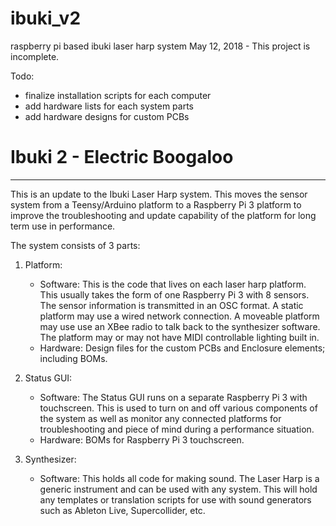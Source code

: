 # ibuki_v2
raspberry pi based ibuki laser harp system
May 12, 2018 - This project is incomplete.

Todo:
- finalize installation scripts for each computer
- add hardware lists for each system parts
- add hardware designs for custom PCBs

# Ibuki 2 - Electric Boogaloo
----
This is an update to the Ibuki Laser Harp system. This moves the sensor system from a Teensy/Arduino platform to a Raspberry Pi 3 platform to improve the troubleshooting and update capability of the platform for long term use in performance.

The system consists of 3 parts:

1. Platform:
    - Software: This is the code that lives on each laser harp platform. This usually takes the form of one Raspberry Pi 3 with 8 sensors. The sensor information is transmitted in an OSC format. A static platform may use a wired network connection. A moveable platform may use use an XBee radio to talk back to the synthesizer software. The platform may or may not have MIDI controllable lighting built in.
    - Hardware: Design files for the custom PCBs and Enclosure elements; including BOMs.

2. Status GUI:
    - Software: The Status GUI runs on a separate Raspberry Pi 3 with touchscreen. This is used to turn on and off various components of the system as well as monitor any connected platforms for troubleshooting and piece of mind during a performance situation.
    - Hardware: BOMs for Raspberry Pi 3 touchscreen.

3. Synthesizer:
    - Software: This holds all code for making sound. The Laser Harp is a generic instrument and can be used with any system. This will hold any templates or translation scripts for use with sound generators such as Ableton Live, Supercollider, etc.
